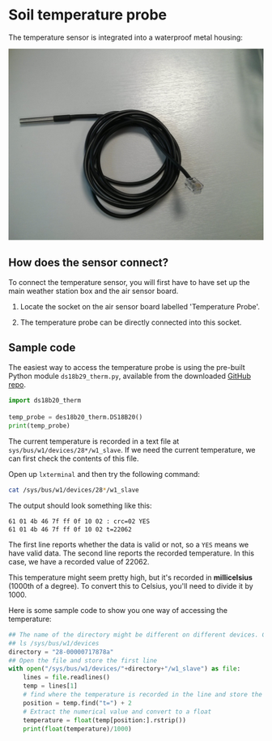 # Soil temperature probe

The temperature sensor is integrated into a waterproof metal housing:

![Temperature probe](images/temperature.jpg)

## How does the sensor connect?

To connect the temperature sensor, you will first have to have set up the main weather station box and the air sensor board.

1. Locate the socket on the air sensor board labelled 'Temperature Probe'.

2. The temperature probe can be directly connected into this socket.


## Sample code

The easiest way to access the temperature probe is using the pre-built Python module `ds18b29_therm.py`, available from the downloaded [GitHub repo](https://github.com/raspberrypi/weather-station.git). 

```python
import ds18b20_therm

temp_probe = des18b20_therm.DS18B20()
print(temp_probe)
```

The current temperature is recorded in a text file at `sys/bus/w1/devices/28*/w1_slave`.
If we need the current temperature, we can first check the contents of this file.

Open up `lxterminal` and then try the following command:

```bash
cat /sys/bus/w1/devices/28*/w1_slave
```

The output should look something like this:

```
61 01 4b 46 7f ff 0f 10 02 : crc=02 YES
61 01 4b 46 7f ff 0f 10 02 t=22062
```

The first line reports whether the data is valid or not, so a `YES` means we have valid data.
The second line reports the recorded temperature. In this case, we have a recorded value of 22062.

This temperature might seem pretty high, but it's recorded in **millicelsius** (1000th of a degree). To convert this to Celsius, you'll need to divide it by 1000.

Here is some sample code to show you one way of accessing the temperature:

```python
## The name of the directory might be different on different devices. Check the name by using:
## ls /sys/bus/w1/devices
directory = "28-00000717878a"
## Open the file and store the first line
with open("/sys/bus/w1/devices/"+directory+"/w1_slave") as file:
    lines = file.readlines()
    temp = lines[1]
	# find where the temperature is recorded in the line and store the position
    position = temp.find("t=") + 2
	# Extract the numerical value and convert to a float
    temperature = float(temp[position:].rstrip())
	print(float(temperature)/1000)
```
	
